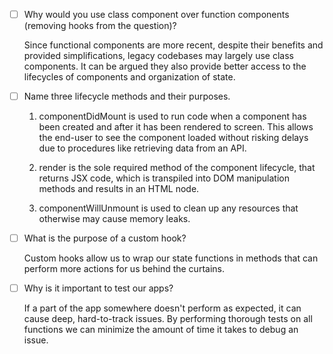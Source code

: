 - [ ] Why would you use class component over function components (removing hooks from the question)?

  Since functional components are more recent, despite their benefits and provided simplifications, legacy codebases may largely use class components. It can be argued they also provide better access to the lifecycles of components and organization of state.

- [ ] Name three lifecycle methods and their purposes.

  1. componentDidMount is used to run code when a component has been created and after it has been rendered to screen. This allows the end-user to see the component loaded without risking delays due to procedures like retrieving data from an API.

  2. render is the sole required method of the component lifecycle, that returns JSX code, which is transpiled into DOM manipulation methods and results in an HTML node.

  3. componentWillUnmount is used to clean up any resources that otherwise may cause memory leaks.

- [ ] What is the purpose of a custom hook?

  Custom hooks allow us to wrap our state functions in methods that can perform more actions for us behind the curtains.

- [ ] Why is it important to test our apps?

  If a part of the app somewhere doesn't perform as expected, it can cause deep, hard-to-track issues. By performing thorough tests on all functions we can minimize the amount of time it takes to debug an issue.
